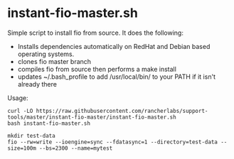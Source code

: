 # instant-fio-master.sh
Simple script to install fio from source.  It does the following:

- Installs dependencies automatically on RedHat and Debian based operating systems.
- clones fio master branch
- compiles fio from source then performs a make install
- updates ~/.bash_profile to add /usr/local/bin/ to your PATH if it isn't already there

Usage:
```
curl -LO https://raw.githubusercontent.com/rancherlabs/support-tools/master/instant-fio-master/instant-fio-master.sh
bash instant-fio-master.sh

mkdir test-data
fio --rw=write --ioengine=sync --fdatasync=1 --directory=test-data --size=100m --bs=2300 --name=mytest
```

